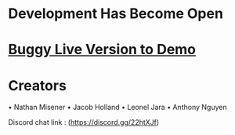 # Development Has Become Open

# [Buggy Live Version to Demo](http://compileofcrap.com/Solitary/)

# Creators
•	Nathan Misener
•	Jacob Holland
•	Leonel Jara
•	Anthony Nguyen

Discord chat link : (https://discord.gg/22htXJf)
